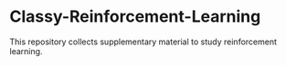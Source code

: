 # Classy-Reinforcement-Learning
This repository collects supplementary material to study reinforcement learning.
